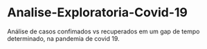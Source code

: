 # Analise-Exploratoria-Covid-19
Análise de casos confimados vs recuperados em um gap de tempo determinado, na pandemia de  covid 19. 
